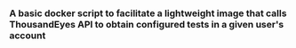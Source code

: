 ### A basic docker script to facilitate a lightweight image that calls ThousandEyes API to obtain configured tests in a given user's account
